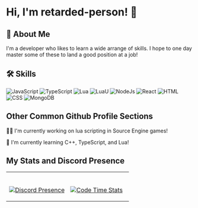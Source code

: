 
# Hi, I'm retarded-person! 👋

## 🚀 About Me
I'm a developer who likes to learn a wide arrange of skills. I hope to one day master some of these to land a good position at a job!


## 🛠 Skills
![JavaScript](https://img.shields.io/badge/JavaScript-F7DF1E?style=for-the-badge&logo=javascript&logoColor=black) 
![TypeScript](https://img.shields.io/badge/TypeScript-0078D7?style=for-the-badge&logo=typescript&logoColor=white) 
![Lua](https://img.shields.io/badge/lua-0047B3?style=for-the-badge&logo=lua&logoColor=white) 
![LuaU](https://img.shields.io/badge/luau-EC4A3F?style=for-the-badge&logo=roblox&logoColor=white) 
![NodeJs](https://img.shields.io/badge/node.js-43853D?style=for-the-badge&logo=node.js&logoColor=white)
![React](https://img.shields.io/badge/React-0078D7?style=for-the-badge&logo=react&logoColor=white) 
![HTML](https://img.shields.io/badge/html-E34F26?style=for-the-badge&logo=html5&logoColor=white) 
![CSS](https://img.shields.io/badge/css-1572B6?style=for-the-badge&logo=css3&logoColor=white)
![MongoDB](https://img.shields.io/badge/mongodb-4EA94B?style=for-the-badge&logo=mongodb&logoColor=white)

## Other Common Github Profile Sections
👩‍💻 I'm currently working on lua scripting in Source Engine games!

🧠 I'm currently learning C++, TypeScript, and Lua!

## My Stats and Discord Presence
<table width="100%"> 
  <tr>
  <td width="50%">
    
&nbsp; <br> [![Discord Presence](https://lanyard.cnrad.dev/api/468812867194322945)](https://discord.com/users/468812867194322945)
    
  </td>
  <td width="50%">
    
&nbsp; <br> [![Code Time Stats](https://github-readme-stats.vercel.app/api/wakatime?username=bork0038&show_icons=true&bg_color=1A1C1F&hide_border=true&text_color=fff&title_color=fff&langs_count=5&line_height=34)]()
<br />
